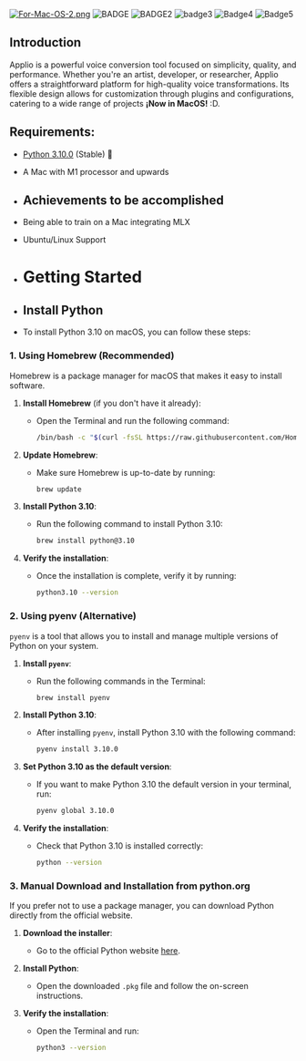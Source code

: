 [![For-Mac-OS-2.png](https://i.postimg.cc/tJpVyhFm/For-Mac-OS-2.png)](https://postimg.cc/PpVqQv3m)
![BADGE](https://img.shields.io/badge/Linux-FCC624?style=for-the-badge&logo=linux&logoColor=black)
![BADGE2](https://img.shields.io/badge/mac%20os-000000?style=for-the-badge&logo=apple&logoColor=white)
![badge3](https://img.shields.io/badge/PyTorch-EE4C2C?style=for-the-badge&logo=pytorch&logoColor=white)
![Badge4](https://img.shields.io/badge/TensorFlow-FF6F00?style=for-the-badge&logo=tensorflow&logoColor=white)
![Badge5](https://img.shields.io/badge/Python-FFD43B?style=for-the-badge&logo=python&logoColor=blue)

## Introduction
Applio is a powerful voice conversion tool focused on simplicity, quality, and performance. Whether you're an artist, developer, or researcher, Applio offers a straightforward platform for high-quality voice transformations. Its flexible design allows for customization through plugins and configurations, catering to a wide range of projects **¡Now in MacOS!** :D.

## Requirements:
- [Python  3.10.0](https://www.python.org/downloads/release/python-3100/) (Stable) 🐍
- A Mac with M1 processor and upwards

- ## Achievements to be accomplished
- Being able to train on a Mac integrating MLX
- Ubuntu/Linux Support

- # Getting Started
- ## Install Python
- To install Python 3.10 on macOS, you can follow these steps:

### 1. **Using Homebrew (Recommended)**
Homebrew is a package manager for macOS that makes it easy to install software.

1. **Install Homebrew** (if you don't have it already):
   - Open the Terminal and run the following command:
     ```bash
     /bin/bash -c "$(curl -fsSL https://raw.githubusercontent.com/Homebrew/install/HEAD/install.sh)"
     ```

2. **Update Homebrew**:
   - Make sure Homebrew is up-to-date by running:
     ```bash
     brew update
     ```

3. **Install Python 3.10**:
   - Run the following command to install Python 3.10:
     ```bash
     brew install python@3.10
     ```

4. **Verify the installation**:
   - Once the installation is complete, verify it by running:
     ```bash
     python3.10 --version
     ```

### 2. **Using pyenv (Alternative)**
`pyenv` is a tool that allows you to install and manage multiple versions of Python on your system.

1. **Install `pyenv`**:
   - Run the following commands in the Terminal:
     ```bash
     brew install pyenv
     ```

2. **Install Python 3.10**:
   - After installing `pyenv`, install Python 3.10 with the following command:
     ```bash
     pyenv install 3.10.0
     ```

3. **Set Python 3.10 as the default version**:
   - If you want to make Python 3.10 the default version in your terminal, run:
     ```bash
     pyenv global 3.10.0
     ```

4. **Verify the installation**:
   - Check that Python 3.10 is installed correctly:
     ```bash
     python --version
     ```

### 3. **Manual Download and Installation from python.org**
If you prefer not to use a package manager, you can download Python directly from the official website.

1. **Download the installer**:
   - Go to the official Python website [here](https://www.python.org/downloads/release/python-3100/).

2. **Install Python**:
   - Open the downloaded `.pkg` file and follow the on-screen instructions.

3. **Verify the installation**:
   - Open the Terminal and run:
     ```bash
     python3 --version
     ```

  
